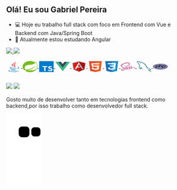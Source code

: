 ## Olá! Eu sou Gabriel Pereira
- 💻 Hoje eu trabalho full stack com foco em Frontend com Vue e Backend com Java/Spring Boot
- 📖 Atualmente estou estudando Angular
 <div>
  <a href="https://github.com/Gabriel-Pereira-dev">
  <img height="180em" src="https://github-readme-stats.vercel.app/api?username=Gabriel-Pereira-dev&show_icons=true&theme=tokyonight&include_all_commits=true&count_private=true"/>
  <img height="180em" src="https://github-readme-stats.vercel.app/api/top-langs/?username=Gabriel-Pereira-dev&layout=compact&langs_count=7&theme=tokyonight"/>
</div>
<div style="display: inline_block"><br>
  <img align="center" alt="Biel-Java" height="30" width="40" src="https://github.com/devicons/devicon/blob/master/icons/java/java-original.svg">
 <img align="center" alt="Biel-Spring" height="30" width="40" src="https://github.com/devicons/devicon/blob/master/icons/spring/spring-original.svg">
  <img align="center" alt="Biel-Ts" height="30" width="40" src="https://raw.githubusercontent.com/devicons/devicon/master/icons/typescript/typescript-plain.svg">
  <img align="center" alt="Biel-Vue" height="30" width="40" src="https://raw.githubusercontent.com/devicons/devicon/master/icons/vuejs/vuejs-original.svg">
 <img align="center" alt="Biel-Angular" height="30" width="40" src="https://raw.githubusercontent.com/devicons/devicon/master/icons/angularjs/angularjs-original.svg">
  <img align="center" alt="Biel-HTML" height="30" width="40" src="https://raw.githubusercontent.com/devicons/devicon/master/icons/html5/html5-original.svg">
  <img align="center" alt="Biel-CSS" height="30" width="40" src="https://raw.githubusercontent.com/devicons/devicon/master/icons/css3/css3-original.svg">
  <img align="center" alt="Biel-Sass" height="30" width="40" src="https://raw.githubusercontent.com/devicons/devicon/master/icons/sass/sass-original.svg">
  <img align="center" alt="Biel-MySQL" height="30" width="40" src="https://raw.githubusercontent.com/devicons/devicon/master/icons/mysql/mysql-original.svg">
  <img align="center" alt="Biel-PHP" height="30" width="40" src="https://raw.githubusercontent.com/devicons/devicon/master/icons/php/php-original.svg">
</div>
  
  ##
 
<div> 
  <a href = "mailto:gabrielpsilva023@gmail.com"><img src="https://img.shields.io/badge/-Gmail-%23333?style=for-the-badge&logo=gmail&logoColor=white" target="_blank"></a>
  <a href="https://www.linkedin.com/in/gabriel-pereira-aa3055192/" target="_blank"><img src="https://img.shields.io/badge/-LinkedIn-%230077B5?style=for-the-badge&logo=linkedin&logoColor=white" target="_blank"></a>
 <br><br>
 Gosto muito de desenvolver tanto em tecnologias frontend como backend,por isso trabalho como desenvolvedor full stack.
 
  ![Snake animation](https://github.com/rafaballerini/rafaballerini/blob/output/github-contribution-grid-snake.svg)
 
</div>
